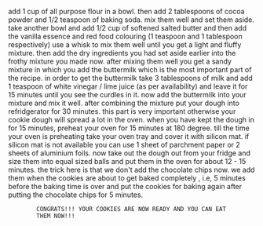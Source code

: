 add 1 cup of all purpose flour in a bowl.
then add 2 tablespoons of cocoa powder and 1/2 teaspoon of baking soda.
mix them well and set them aside.
take another bowl and add 1/2 cup of softened salted butter and then add the vanilla essence and red food colouring (1 teaspoon and 1 tablespoon respectively)
use a whisk to mix them well until you get a light and fluffy mixture.
then add the dry ingredients you had set aside earlier into the frothy mixture you made now.
after mixing them well you get a sandy mixture in which you add the buttermilk which is the most important part of the recipe.
in order to get the buttermilk take 3 tablespoons of milk and add 1 teaspoon of white vinegar / lime juice (as per availability) and leave it for 15 minutes until you see the curdles in it.
now add the buttermilk into your mixture and mix it well.
after combining the mixture put your dough into refridgerator for 30 minutes. this part is very important otherwise your cookie dough will spread a lot in the oven.
when you have kept the dough in for 15 minutes, preheat your oven for 15 minutes at 180 degree. 
 till the time your oven is preheating take your oven tray and cover it with silicon mat. if silicon mat is not available you can use 1 sheet of parchment paper or 2 sheets of aluminium foils.
 now take out the dough out from your fridge and size them into equal sized balls and put them in the oven for about 12 - 15 minutes.
 the trick here is that we don't add the chocolate chips now.
 we add them when the cookies are about to get baked completely , i.e, 5 minutes before the baking time is over and put the cookies for baking again after putting the chocolate chips for 5 minutes.

            CONGRATS!!! YOUR COOKIES ARE NOW READY AND YOU CAN EAT 
            THEM NOW!!!
